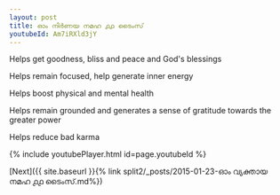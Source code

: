 ```yaml
---
layout: post
title: ഓം നിർണയ നമഹ ൧൧ ടൈംസ്
youtubeId: Am7iRXld3jY
---
```

 
 
Helps get goodness, bliss and peace and God's blessings
 
Helps remain focused, help generate inner energy 
 
Helps boost physical and mental health 
 
Helps remain grounded and generates a sense of gratitude towards the greater power 
 
Helps reduce bad karma
 
 
 
 


{% include youtubePlayer.html id=page.youtubeId %}
 
[Next]({{ site.baseurl }}{% link  split2/_posts/2015-01-23-ഓം വ്യക്തായ നമഹ ൧൧ ടൈംസ്.md%})
 
